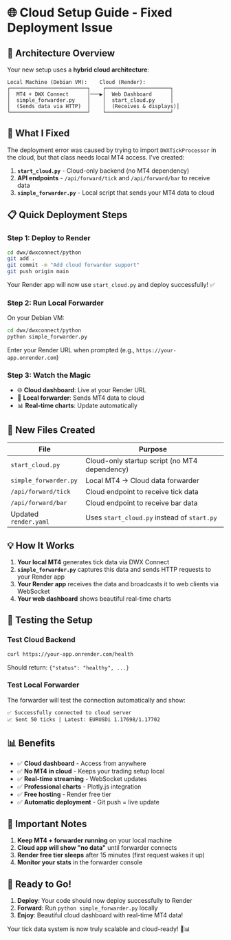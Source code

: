 # 🌐 Cloud Setup Guide - Fixed Deployment Issue

## 🚀 **Architecture Overview**

Your new setup uses a **hybrid cloud architecture**:

```
Local Machine (Debian VM):    Cloud (Render):
┌─────────────────────────┐    ┌─────────────────────┐
│  MT4 + DWX Connect      │───▶│  Web Dashboard      │
│  simple_forwarder.py    │    │  start_cloud.py     │
│  (Sends data via HTTP)  │    │  (Receives & displays)│
└─────────────────────────┘    └─────────────────────┘
```

## 🔧 **What I Fixed**

The deployment error was caused by trying to import `DWXTickProcessor` in the cloud, but that class needs local MT4 access. I've created:

1. **`start_cloud.py`** - Cloud-only backend (no MT4 dependency)
2. **API endpoints** - `/api/forward/tick` and `/api/forward/bar` to receive data
3. **`simple_forwarder.py`** - Local script that sends your MT4 data to cloud

## 📋 **Quick Deployment Steps**

### **Step 1: Deploy to Render**
```bash
cd dwx/dwxconnect/python
git add .
git commit -m "Add cloud forwarder support"
git push origin main
```

Your Render app will now use `start_cloud.py` and deploy successfully! ✅

### **Step 2: Run Local Forwarder**
On your Debian VM:
```bash
cd dwx/dwxconnect/python
python simple_forwarder.py
```

Enter your Render URL when prompted (e.g., `https://your-app.onrender.com`)

### **Step 3: Watch the Magic**
- 🌐 **Cloud dashboard**: Live at your Render URL
- 📡 **Local forwarder**: Sends MT4 data to cloud
- 📊 **Real-time charts**: Update automatically

## 🎯 **New Files Created**

| File | Purpose |
|------|---------|
| `start_cloud.py` | Cloud-only startup script (no MT4 dependency) |
| `simple_forwarder.py` | Local MT4 → Cloud data forwarder |
| `/api/forward/tick` | Cloud endpoint to receive tick data |
| `/api/forward/bar` | Cloud endpoint to receive bar data |
| Updated `render.yaml` | Uses `start_cloud.py` instead of `start.py` |

## 💡 **How It Works**

1. **Your local MT4** generates tick data via DWX Connect
2. **`simple_forwarder.py`** captures this data and sends HTTP requests to your Render app
3. **Your Render app** receives the data and broadcasts it to web clients via WebSocket
4. **Your web dashboard** shows beautiful real-time charts

## 🔄 **Testing the Setup**

### **Test Cloud Backend**
```bash
curl https://your-app.onrender.com/health
```
Should return: `{"status": "healthy", ...}`

### **Test Local Forwarder**
The forwarder will test the connection automatically and show:
```
✅ Successfully connected to cloud server
📈 Sent 50 ticks | Latest: EURUSDi 1.17698/1.17702
```

## 📊 **Benefits**

- ✅ **Cloud dashboard** - Access from anywhere
- ✅ **No MT4 in cloud** - Keeps your trading setup local
- ✅ **Real-time streaming** - WebSocket updates
- ✅ **Professional charts** - Plotly.js integration
- ✅ **Free hosting** - Render free tier
- ✅ **Automatic deployment** - Git push = live update

## 🚨 **Important Notes**

1. **Keep MT4 + forwarder running** on your local machine
2. **Cloud app will show "no data"** until forwarder connects
3. **Render free tier sleeps** after 15 minutes (first request wakes it up)
4. **Monitor your stats** in the forwarder console

## 🎉 **Ready to Go!**

1. **Deploy**: Your code should now deploy successfully to Render
2. **Forward**: Run `python simple_forwarder.py` locally  
3. **Enjoy**: Beautiful cloud dashboard with real-time MT4 data! 

Your tick data system is now truly scalable and cloud-ready! 🚀📊 